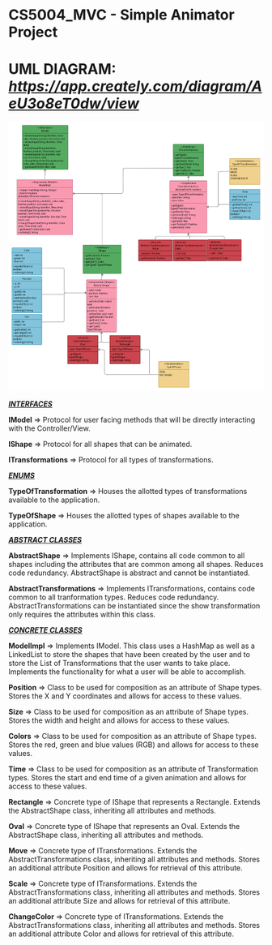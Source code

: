 # CS5004_MVC - Simple Animator Project
# UML DIAGRAM: *https://app.creately.com/diagram/AeU3o8eT0dw/view*

![UML Diagram for Model](https://github.com/mattfaucher/CS5004_MVC/blob/main/res/CS5004_MVC_UML_MODEL.png)




<ins>***INTERFACES***</ins>

**IModel** => Protocol for user facing methods that will be directly interacting with the Controller/View.

**IShape** => Protocol for all shapes that can be animated.

**ITransformations** => Protocol for all types of transformations.

<ins>***ENUMS***</ins>

**TypeOfTransformation** => Houses the allotted types of transformations available to the application.

**TypeOfShape** => Houses the allotted types of shapes available to the application.


<ins>***ABSTRACT CLASSES***</ins>

**AbstractShape** => Implements IShape, contains all code common to all shapes including the attributes that are common among all shapes. Reduces code redundancy. AbstractShape is abstract and cannot be instantiated.

**AbstractTransformations** => Implements ITransformations, contains code common to all tranformation types. Reduces code redundancy. AbstractTransformations can be instantiated since the show transformation only requires the attributes within this class.


<ins>***CONCRETE CLASSES***</ins>

**ModelImpl** => Implements IModel. This class uses a HashMap as well as a LinkedList to store the shapes that have been created by the user and to store the List of Transformations that the user wants to take place. Implements the functionality for what a user will be able to accomplish.

**Position** => Class to be used for composition as an attribute of Shape types. Stores the X and Y coordinates and allows for access to these values.

**Size** => Class to be used for composition as an attribute of Shape types. Stores the width and height and allows for access to these values.

**Colors** => Class to be used for composition as an attribute of Shape types. Stores the red, green and blue values (RGB) and allows for access to these values.

**Time** => Class to be used for composition as an attribute of Transformation types. Stores the start and end time of a given animation and allows for access to these values.

**Rectangle** => Concrete type of IShape that represents a Rectangle. Extends the AbstractShape class, inheriting all attributes and methods.

**Oval** => Concrete type of IShape that represents an Oval. Extends the AbstractShape class, inheriting all attributes and methods.

**Move** => Concrete type of ITransformations. Extends the AbstractTransformations class, inheriting all attributes and methods. Stores an additional attribute Position and allows for retrieval of this attribute.

**Scale** => Concrete type of ITransformations. Extends the AbstractTransformations class, inheriting all attributes and methods. Stores an additional attribute Size and allows for retrieval of this attribute.

**ChangeColor** => Concrete type of ITransformations. Extends the AbstractTransformations class, inheriting all attributes and methods. Stores an additional attribute Color and allows for retrieval of this attribute.
